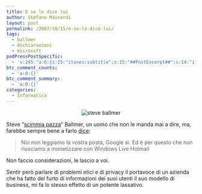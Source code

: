 ```yaml
---
title: E se lo dice lui
author: Stefano Mainardi
layout: post
permalink: /2007/10/15/e-se-lo-dice-lui/
tags:
  - ballmer
  - dichiarazioni
  - microsoft
podPressPostSpecific:
  - 's:245:"a:6:{s:15:"itunes:subtitle";s:15:"##PostExcerpt##";s:14:"itunes:summary";s:15:"##PostExcerpt##";s:15:"itunes:keywords";s:17:"##WordPressCats##";s:13:"itunes:author";s:10:"##Global##";s:15:"itunes:explicit";s:2:"No";s:12:"itunes:block";s:2:"No";}";'
btc_comment_counts:
  - 'a:0:{}'
btc_comment_summary:
  - 'a:0:{}'
categories:
  - Informatica
---
```

<p style="text-align: center">
  <img src="http://www.tecnosquad.com/wp-content/uploads/2007/06/ballmer.jpg" alt="steve ballmer" />
</p>

Steve &#8220;[scimmia pazza][1]&#8221; Ballmer, un uomo che non le manda mai a dire, ma, farebbe sempre bene a farlo [dice][2]:

> Noi non leggiamo la vostra posta, Google si. Ed è per questo che non riusciamo a monetizzare con Windows Live Hotmail

Non faccio considerazioni, le lascio a voi.

Sentir però parlare di problemi etici e di privacy il portavoce di un azienda che ha fatto del furto di informazioni dei suoi utenti il suo modello di business, mi fa lo stesso effetto di un potente lassativo.

 [1]: http://www.stefanomainardi.com/2006/11/03/microsoft-e-la-scimmia-pazza/
 [2]: http://mashable.com/2007/10/08/ballmer-google-email-ads/